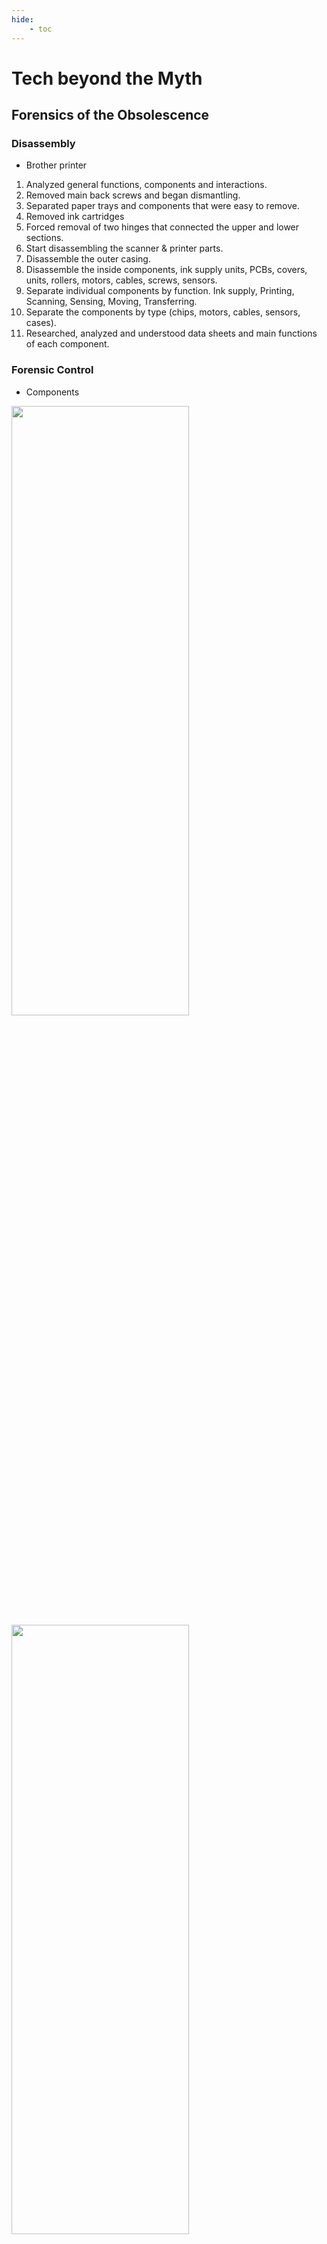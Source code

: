 ```yaml
---
hide:
    - toc
---
```


# Tech beyond the Myth
## Forensics of the Obsolescence

### Disassembly
- Brother printer

1. Analyzed general functions, components and interactions.
2. Removed main back screws and began dismantling.
3. Separated paper trays and components that were easy to remove.
4. Removed ink cartridges
5. Forced removal of two hinges that connected the upper and lower sections.
6. Start disassembling the scanner & printer parts.
7. Disassemble the outer casing.
8. Disassemble the inside components, ink supply units, PCBs, covers, units, rollers, motors, cables, screws, sensors.
9. Separate individual components by function. Ink supply, Printing, Scanning, Sensing, Moving, Transferring.
10. Separate the components by type (chips, motors, cables, sensors, cases).
11. Researched, analyzed and understood data sheets and main functions of each component.

### Forensic Control
- Components

<img src="https://paresmarc.github.io/MDEF/images/tech/printer1.jpeg" width="75%" height="50%"/>
<img src="https://paresmarc.github.io/MDEF/images/tech/printer2.jpeg" width="75%" height="50%"/>
<img src="https://paresmarc.github.io/MDEF/images/tech/printer3.jpeg" width="100%" height="50%"/>
<img src="https://paresmarc.github.io/MDEF/images/tech/printer4.jpeg" width="100%" height="50%"/>
<img src="https://paresmarc.github.io/MDEF/images/tech/printer5.png" width="75%" height="50%"/>


## The Right to Hack

### Arduino

## Rethink and Reconnect

### Design

**Referents**


**Tinkering**

We tested different parts and components.
We integrated different components and designed systems that interact with each other.
We brainstormed and discussed about the type of device we would like to build.
We built Knock Knock.


Different ideas of sound, light and behavior emerged through the chaos/ process of playing.


**Concept**

KNOCK-KNOCK is an automatic annoying machine that knocks on your door until you open it, then it stops ... until you close it again.

It wants your attention
It wants to interrupt your life
Takes you away from social networks
It tries to be funny


**Design**

Door Knocker
<img src="https://paresmarc.github.io/MDEF/images/tech/circuit.jpg" width="75%" height="50%"/>
<img src="https://paresmarc.github.io/MDEF/images/tech/sketch.jpg" width="75%" height="50%"/>

**Reflections**

What did we learn?

By disassembling everyday electronic objects, we can get a better understanding of how they are built, how society is built around them and how little we actually know about what we use.

It’s very fun to explore electronics. To build new things with existing parts and objects.

It’s hard to make something useless. As soon as you start reflecting on which functions it has it can become useful.  
